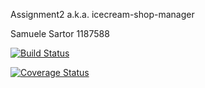Assignment2 a.k.a. icecream-shop-manager

Samuele Sartor 1187588

[![Build Status](https://travis-ci.com/ApocalypseTH/assignment_2.svg?branch=master)](https://travis-ci.com/ApocalypseTH/assignment_2)

[![Coverage Status](https://coveralls.io/repos/github/ApocalypseTH/assignment_2/badge.svg?branch=master)](https://coveralls.io/github/ApocalypseTH/assignment_2?branch=master)

